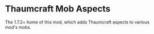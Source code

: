 Thaumcraft Mob Aspects
======================

The 1.7.2+ home of this mod, which adds Thaumcraft aspects to various mod's mobs.
